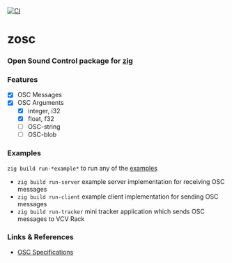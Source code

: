 [![CI](https://github.com/guidoschmidt/zosc/actions/workflows/build.yml/badge.svg)](https://github.com/guidoschmidt/zosc/actions/workflows/build.yml)

# zosc
### Open Sound Control package for [zig](https://ziglang.org/)

### Features
- [x] OSC Messages
- [x] OSC Arguments 
  - [x] integer, i32
  - [x] float, f32
  - [ ] OSC-string
  - [ ] OSC-blob

### Examples
`zig build run-*example*` to run any of the [examples](src/examples/)

- `zig build run-server` example server implementation for receiving OSC messages
- `zig build run-client` example client implementation for sending OSC messages
- `zig build run-tracker` mini tracker application which sends OSC messages to
  VCV Rack

### Links & References
- [OSC Specifications](https://opensoundcontrol.stanford.edu/)
